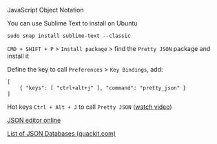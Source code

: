 
JavaScript Object Notation

You can use Sublime Text to install on Ubuntu
```ssh
sudo snap install sublime-text --classic
```

`CMD + SHIFT + P` > `Install package` > find the `Pretty JSON` package and install it

Define the key to call `Preferences` > `Key Bindings`, add:

```
[
	{ "keys": [ "ctrl+alt+j" ], "command": "pretty_json" }
]
```

Hot keys `Ctrl + Alt + J` to call `Pretty JSON` ([watch video](pretty_json.webm))

[JSON editor online](http://jsoneditoronline.org/)

[List of JSON Databases (quackit.com)](https://www.quackit.com/json/tutorial/list_of_json_databases.cfm)